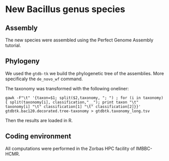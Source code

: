 # New Bacillus genus species

## Assembly
The new species were assembled using the Perfect Genome Assembly tutorial.

## Phylogeny
We used the `gtdb-tk` we build the phylogenetic tree of the assemblies.
More specificaly the `de_novo_wf` command.

The taxonomy was transformed with the following oneliner:

```
gawk -F"\t" '{taxon=$1; split($2,taxonomy, "; ") ; for (i in taxonomy){ split(taxonomy[i], classification,"__"); print taxon "\t" taxonomy[i] "\t" classification[1] "\t" classification[2]}}' gtdbtk.bac120.decorated.tree-taxonomy > gtdbtk.taxonomy_long.tsv
```

Then the results are loaded in R.

## Coding environment

All computations were performed in the Zorbas HPC facility of IMBBC-HCMR.


